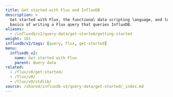 ```yaml
---
title: Get started with Flux and InfluxDB
description: >
  Get started with Flux, the functional data scripting language, and learn the 
  basics of writing a Flux query that queries InfluxDB.
aliases:
  - /influxdb/v2/query-data/get-started/getting-started
weight: 101
influxdb/v2/tags: [query, flux, get-started]
menu:
  influxdb_v2:
    name: Get started with Flux
    parent: Query data
related:
  - /flux/v0/get-started/
  - /flux/v0/
  - /flux/v0/stdlib/
source: /shared/influxdb-v2/query-data/get-started/_index.md
---
```


<!-- The content for this file is located at
// SOURCE content/shared/influxdb-v2/query-data/get-started/_index.md -->
